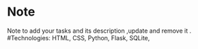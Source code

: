 # Note 
   Note to add your tasks and its description ,update and remove it .
#Technologies:
   HTML, CSS, Python, Flask, SQLite,
